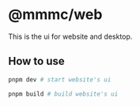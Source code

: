 # @mmmc/web

This is the ui for website and desktop.

## How to use

```bash
pnpm dev # start website's ui

pnpm build # build website's ui
```

